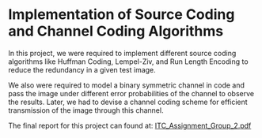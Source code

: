 # Implementation of Source Coding and Channel Coding Algorithms

In this project, we were required to implement different source coding algorithms like Huffman Coding, Lempel-Ziv, and Run Length Encoding to reduce the redundancy in a given test image.

We also were required to model a binary symmetric channel in code and pass the image under different error probabilities of the channel to observe the results. Later, we had to devise a channel coding scheme for efficient transmission of the image through this channel.

The final report for this project can found at: [ITC_Assignment_Group_2.pdf](https://github.com/webisgood/ITC_Assignment/blob/master/ITC_Assignment_Group_2.pdf)